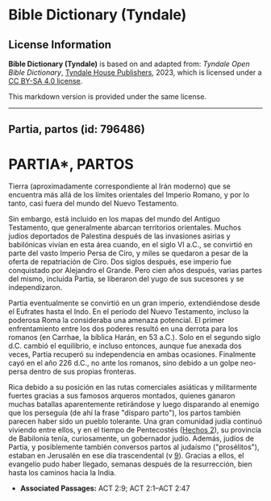 # Bible Dictionary (Tyndale)

## License Information

**Bible Dictionary (Tyndale)** is based on and adapted from: _Tyndale Open Bible Dictionary_, [Tyndale House Publishers](https://tyndaleopenresources.com/), 2023, which is licensed under a [CC BY-SA 4.0 license](https://creativecommons.org/licenses/by-sa/4.0/legalcode.en).

This markdown version is provided under the same license.



--------------------------------

## Partia, partos (id: 796486)

PARTIA\*, PARTOS
================

Tierra (aproximadamente correspondiente al Irán moderno) que se encuentra más allá de los límites orientales del Imperio Romano, y por lo tanto, casi fuera del mundo del Nuevo Testamento.

Sin embargo, está incluido en los mapas del mundo del Antiguo Testamento, que generalmente abarcan territorios orientales. Muchos judíos deportados de Palestina después de las invasiones asirias y babilónicas vivían en esta área cuando, en el siglo VI a.C., se convirtió en parte del vasto Imperio Persa de Ciro, y miles se quedaron a pesar de la oferta de repatriación de Ciro. Dos siglos después, ese imperio fue conquistado por Alejandro el Grande. Pero cien años después, varias partes del mismo, incluida Partia, se liberaron del yugo de sus sucesores y se independizaron.

Partia eventualmente se convirtió en un gran imperio, extendiéndose desde el Eufrates hasta el Indo. En el período del Nuevo Testamento, incluso la poderosa Roma la consideraba una amenaza potencial. El primer enfrentamiento entre los dos poderes resultó en una derrota para los romanos (en Carrhae, la bíblica Harán, en 53 a.C.). Solo en el segundo siglo d.C. cambió el equilibrio, e incluso entonces, aunque fue anexada dos veces, Partia recuperó su independencia en ambas ocasiones. Finalmente cayó en el año 226 d.C., no ante los romanos, sino debido a un golpe neo\-persa dentro de sus propias fronteras.

Rica debido a su posición en las rutas comerciales asiáticas y militarmente fuertes gracias a sus famosos arqueros montados, quienes ganaron muchas batallas aparentemente retirándose y luego disparando al enemigo que los perseguía (de ahí la frase "disparo parto"), los partos también parecen haber sido un pueblo tolerante. Una gran comunidad judía continuó viviendo entre ellos, y en el tiempo de Pentecostés ([Hechos 2](https://ref.ly/Acts2:1-Acts2:47)), su provincia de Babilonia tenía, curiosamente, un gobernador judío. Además, judíos de Partia, y posiblemente también conversos partos al judaísmo ("prosélitos"), estaban en Jerusalén en ese día trascendental (v [9](https://ref.ly/Acts2:9)). Gracias a ellos, el evangelio pudo haber llegado, semanas después de la resurrección, bien hasta los caminos hacia la India.

* **Associated Passages:** ACT 2:9; ACT 2:1–ACT 2:47

